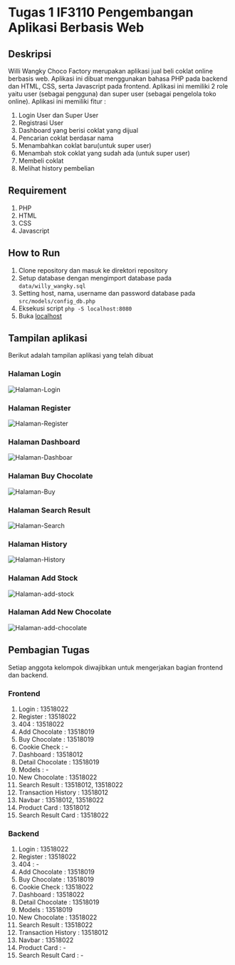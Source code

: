 # Tugas 1 IF3110 Pengembangan Aplikasi Berbasis Web

## Deskripsi
Willi Wangky Choco Factory merupakan aplikasi jual beli coklat online berbasis web. Aplikasi ini dibuat menggunakan bahasa PHP pada backend dan HTML, CSS, serta Javascript pada frontend. Aplikasi ini memiliki 2 role yaitu user (sebagai pengguna) dan super user (sebagai pengelola toko online).
Aplikasi ini memiliki fitur :
1. Login User dan Super User
2. Registrasi User
3. Dashboard yang berisi coklat yang dijual
4. Pencarian coklat berdasar nama
5. Menambahkan coklat baru(untuk super user)
6. Menambah stok coklat yang sudah ada (untuk super user)
7. Membeli coklat
8. Melihat history pembelian

## Requirement
1. PHP
2. HTML
3. CSS
5. Javascript

## How to Run
1. Clone repository dan masuk ke direktori repository
2. Setup database dengan mengimport database pada `data/willy_wangky.sql`
3. Setting host, nama, username dan password database pada `src/models/config_db.php` 
4. Eksekusi script `php -S localhost:8080`
5. Buka [localhost](http://localhost:8080)

## Tampilan aplikasi

Berikut adalah tampilan aplikasi yang telah dibuat

### Halaman Login

![Halaman-Login](screenshots/login.png)

### Halaman Register

![Halaman-Register](screenshots/register.png)

### Halaman Dashboard

![Halaman-Dashboar](screenshots/dashboard.png)

### Halaman Buy Chocolate

![Halaman-Buy](screenshots/buy-chocolate.png)

### Halaman Search Result

![Halaman-Search](screenshots/search-result.png)

### Halaman History

![Halaman-History](screenshots/history.png)

### Halaman Add Stock

![Halaman-add-stock](screenshots/add-stock.png)

### Halaman Add New Chocolate

![Halaman-add-chocolate](screenshots/add-new-chocolate.png)

## Pembagian Tugas

Setiap anggota kelompok diwajibkan untuk mengerjakan bagian frontend dan backend.

### Frontend
1. Login : 13518022
2. Register : 13518022
3. 404 : 13518022
4. Add Chocolate : 13518019
5. Buy Chocolate : 13518019
6. Cookie Check : -
7. Dashboard : 13518012
8. Detail Chocolate : 13518019
9. Models : -
10. New Chocolate : 13518022
11. Search Result : 13518012, 13518022
12. Transaction History : 13518012 
13. Navbar : 13518012, 13518022
14. Product Card : 13518012
15. Search Result Card : 13518022


### Backend
1. Login : 13518022
2. Register : 13518022
3. 404 : -
4. Add Chocolate : 13518019
5. Buy Chocolate : 13518019
6. Cookie Check : 13518022
7. Dashboard : 13518022
8. Detail Chocolate : 13518019
9. Models : 13518019
10. New Chocolate : 13518022
11. Search Result : 13518022
12. Transaction History : 13518012
13. Navbar : 13518022
14. Product Card : -
15. Search Result Card : -

